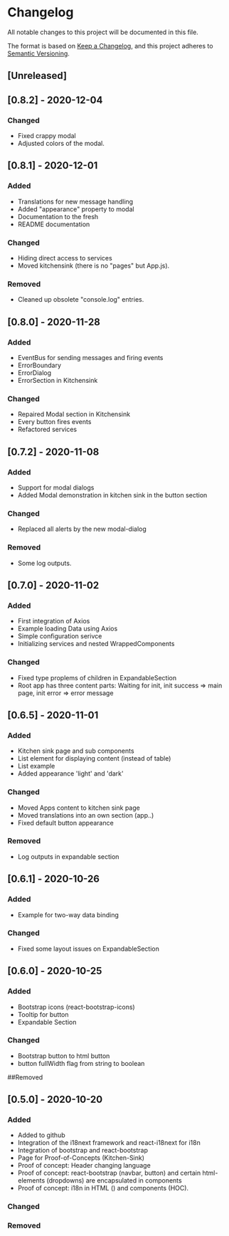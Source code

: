 # Changelog
All notable changes to this project will be documented in this file.

The format is based on [Keep a Changelog](https://keepachangelog.com/en/1.0.0/),
and this project adheres to [Semantic Versioning](https://semver.org/spec/v2.0.0.html).

## [Unreleased]

## [0.8.2] - 2020-12-04
### Changed
- Fixed crappy modal
- Adjusted colors of the modal.

## [0.8.1] - 2020-12-01
### Added
- Translations for new message handling
- Added "appearance" property to modal
- Documentation to the fresh
- README documentation
### Changed
- Hiding direct access to services
- Moved kitchensink (there is no "pages" but App.js).
### Removed
- Cleaned up obsolete "console.log" entries.

## [0.8.0] - 2020-11-28
### Added
- EventBus for sending messages and firing events
- ErrorBoundary
- ErrorDialog
- ErrorSection in Kitchensink
### Changed
- Repaired Modal section in Kitchensink
- Every button fires events
- Refactored services

## [0.7.2] - 2020-11-08
### Added
- Support for modal dialogs
- Added Modal demonstration in kitchen sink in the button section 

### Changed
- Replaced all alerts by the new modal-dialog 

### Removed
- Some log outputs.


## [0.7.0] - 2020-11-02
### Added
- First integration of Axios
- Example loading Data using Axios
- Simple configuration serivce
- Initializing services and nested WrappedComponents

### Changed
- Fixed type proplems of children in ExpandableSection
- Root app has three content parts: Waiting for init, init success => main page, init error => error message

## [0.6.5] - 2020-11-01
### Added
- Kitchen sink page and sub components
- List element for displaying content (instead of table)
- List example
- Added appearance 'light' and 'dark'

### Changed
- Moved Apps content to kitchen sink page
- Moved translations into an own section (app.<page>.<component>)
- Fixed default button appearance

### Removed
- Log outputs in expandable section

## [0.6.1] - 2020-10-26
### Added
- Example for two-way data binding

### Changed
- Fixed some layout issues on ExpandableSection

## [0.6.0] - 2020-10-25
### Added
- Bootstrap icons (react-bootstrap-icons)
- Tooltip for button
- Expandable Section 

### Changed
- Bootstrap button to html button
- button fullWidth flag from string to boolean

##Removed

## [0.5.0] - 2020-10-20
### Added 
- Added to github
- Integration of the i18next framework and react-i18next for i18n
- Integration of bootstrap and react-bootstrap
- Page for Proof-of-Concepts (Kitchen-Sink)
- Proof of concept: Header changing language
- Proof of concept: react-bootstrap (navbar, button) and certain html-elements (dropdowns) are encapsulated in components
- Proof of concept: i18n in HTML (<Trans>) and components (HOC).

### Changed
### Removed



